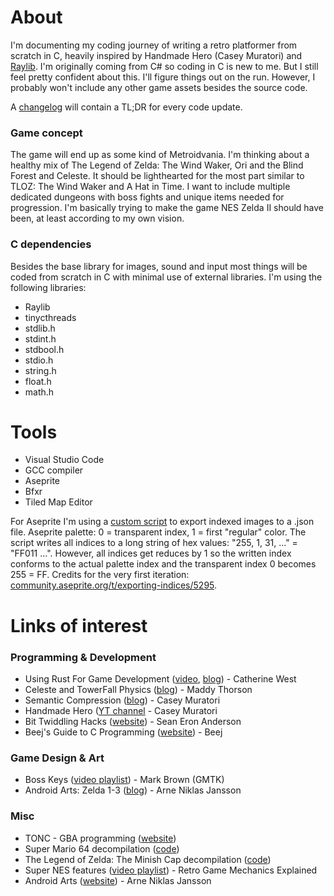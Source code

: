 # About
I'm documenting my coding journey of writing a retro platformer from scratch in C, heavily inspired by Handmade Hero (Casey Muratori) and [Raylib](https://www.raylib.com/). I'm originally coming from C# so coding in C is new to me. But I still feel pretty confident about this. I'll figure things out on the run. However, I probably won't include any other game assets besides the source code.

A [changelog](version_notes.md) will contain a TL;DR for every code update.

### Game concept

The game will end up as some kind of Metroidvania. I'm thinking about a healthy mix of The Legend of Zelda: The Wind Waker, Ori and the Blind Forest and Celeste. It should be lighthearted for the most part similar to TLOZ: The Wind Waker and A Hat in Time. I want to include multiple dedicated dungeons with boss fights and unique items needed for progression. I'm basically trying to make the game NES Zelda II should have been, at least according to my own vision.

### C dependencies
Besides the base library for images, sound and input most things will be coded from scratch in C with minimal use of external libraries. I'm using the following libraries:

* Raylib
* tinycthreads
* stdlib.h
* stdint.h
* stdbool.h
* stdio.h
* string.h
* float.h
* math.h

# Tools

* Visual Studio Code
* GCC compiler
* Aseprite
* Bfxr
* Tiled Map Editor

For Aseprite I'm using a [custom script](https://github.com/TheStrupf/pxl-platformer/blob/main/misc/aseprite_export_indexed_json.lua) to export indexed images to a .json file. Aseprite palette: 0 = transparent index, 1 = first "regular" color. The script writes all indices to a long string of hex values: "255, 1, 31, ..." = "FF011 ...". However, all indices get reduces by 1 so the written index conforms to the actual palette index and the transparent index 0 becomes 255 = FF. Credits for the very first iteration: [community.aseprite.org/t/exporting-indices/5295](https://community.aseprite.org/t/exporting-indices/5295).

# Links of interest

### Programming & Development
* Using Rust For Game Development ([video](https://www.youtube.com/watch?v=aKLntZcp27M), [blog](https://kyren.github.io/2018/09/14/rustconf-talk.html)) - Catherine West
* Celeste and TowerFall Physics ([blog](https://maddythorson.medium.com/celeste-and-towerfall-physics-d24bd2ae0fc5)) - Maddy Thorson
* Semantic Compression ([blog](https://caseymuratori.com/blog_0015)) - Casey Muratori
* Handmade Hero ([YT channel](https://www.youtube.com/c/MollyRocket) - Casey Muratori
* Bit Twiddling Hacks ([website](https://graphics.stanford.edu/~seander/bithacks.html)) - Sean Eron Anderson
* Beej's Guide to C Programming ([website](https://beej.us/guide/bgc/)) - Beej

### Game Design & Art
* Boss Keys ([video playlist](https://www.youtube.com/playlist?list=PLc38fcMFcV_ul4D6OChdWhsNsYY3NA5B2)) - Mark Brown (GMTK)
* Android Arts: Zelda 1-3 ([blog](https://androidarts.com/zelda/Zelda.htm)) - Arne Niklas Jansson

### Misc
* TONC - GBA programming ([website](https://www.coranac.com/tonc/text/))
* Super Mario 64 decompilation ([code](https://github.com/n64decomp/sm64))
* The Legend of Zelda: The Minish Cap decompilation ([code](https://github.com/zeldaret/tmc))
* Super NES features ([video playlist](https://www.youtube.com/playlist?list=PLHQ0utQyFw5KCcj1ljIhExH_lvGwfn6GV)) - Retro Game Mechanics Explained
* Android Arts ([website](https://androidarts.com/)) - Arne Niklas Jansson
